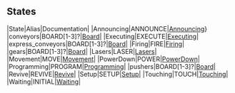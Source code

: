 ## States

|State|Alias|Documentation|
|Announcing|ANNOUNCE|[Announcing](Announcing.md)}
|conveyors|BOARD[1-3]?|[Board](Board.md)|
|Executing|EXECUTE|[Executing](Executing.md)|
|express_conveyors|BOARD[1-3]?|[Board](Board.md)|
|Firing|FIRE|[Firing](Firing.md)|
|gears|BOARD[1-3]?|[Board](Board.md)|
|Lasers|LASER|[Lasers](Lasers.md)|
|Movement|MOVE|[Movement](Movement.md)|
|PowerDown|POWER|[PowerDown](PowerDown.md)|
|Programming|PROGRAM|[Programming](Programming.md)|
|pushers|BOARD[1-3]?|[Board](Board.md)|
|Revive|REVIVE|[Revive](Revive.md)|
|Setup|SETUP|[Setup](Setup.md)|
|Touching|TOUCH|[Touching](Touching.md)|
|Waiting|INITIAL|[Waiting](Waiting.md)|
